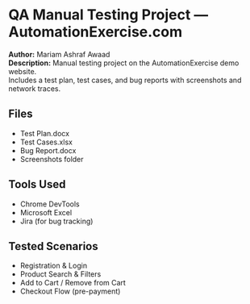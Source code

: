 # QA Manual Testing Project — AutomationExercise.com

**Author:** Mariam Ashraf Awaad  
**Description:** Manual testing project on the AutomationExercise demo website.  
Includes a test plan, test cases, and bug reports with screenshots and network traces.

## Files
- Test Plan.docx
- Test Cases.xlsx
- Bug Report.docx
- Screenshots folder

## Tools Used
- Chrome DevTools  
- Microsoft Excel  
- Jira (for bug tracking)

## Tested Scenarios
- Registration & Login  
- Product Search & Filters  
- Add to Cart / Remove from Cart  
- Checkout Flow (pre-payment)
